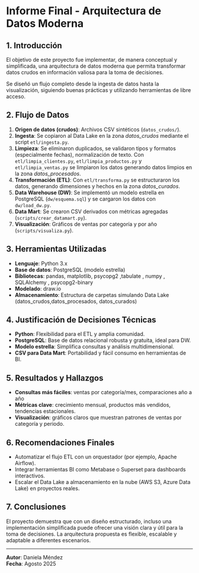 
# Informe Final - Arquitectura de Datos Moderna

## 1. Introducción
El objetivo de este proyecto fue implementar, de manera conceptual y simplificada, una arquitectura de datos moderna que permita transformar datos crudos en información valiosa para la toma de decisiones. 

Se diseñó un flujo completo desde la ingesta de datos hasta la visualización, siguiendo buenas prácticas y utilizando herramientas de libre acceso.

## 2. Flujo de Datos
1. **Origen de datos (crudos)**: Archivos CSV sintéticos (`datos_crudos/`).
2. **Ingesta**: Se copiaron al Data Lake en la zona *datos_crudos* mediante el script `etl/ingesta.py`.
3. **Limpieza**: Se eliminaron duplicados, se validaron tipos y formatos (especialmente fechas), normalización de texto. Con `etl/limpia_clientes.py`, `etl/limpia_productos.py` y `etl/limpia_ventas.py` se limpiaron los datos generando datos limpios en la zona *datos_procesados*.
3. **Transformación (ETL)**: Con `etl/transforma.py` se estructuraron los datos, generando dimensiones y hechos en la zona *datos_curados*.
4. **Data Warehouse (DW)**: Se implementó un modelo estrella en PostgreSQL (`dw/esquema.sql`) y se cargaron los datos con `dw/load_dw.py`.
5. **Data Mart**: Se crearon CSV derivados con métricas agregadas (`scripts/crear_datamart.py`).
6. **Visualización**: Gráficos de ventas por categoría y por año (`scripts/visualiza.py`).

## 3. Herramientas Utilizadas
- **Lenguaje**: Python 3.x
- **Base de datos**: PostgreSQL (modelo estrella)
- **Bibliotecas**: pandas, matplotlib, psycopg2 ,tabulate , numpy , SQLAlchemy , psycopg2-binary
- **Modelado**: draw.io
- **Almacenamiento**: Estructura de carpetas simulando Data Lake (datos_crudos,datos_procesados, datos_curados)

## 4. Justificación de Decisiones Técnicas
- **Python**: Flexibilidad para el ETL y amplia comunidad.
- **PostgreSQL**: Base de datos relacional robusta y gratuita, ideal para DW.
- **Modelo estrella**: Simplifica consultas y análisis multidimensional.
- **CSV para Data Mart**: Portabilidad y fácil consumo en herramientas de BI.

## 5. Resultados y Hallazgos
- **Consultas más fáciles**: ventas por categoría/mes, comparaciones año a año
- **Métricas clave**: crecimiento mensual, productos más vendidos, tendencias estacionales.
- **Visualización**: gráficos claros que muestran patrones de ventas por categoría y periodo.

## 6. Recomendaciones Finales
- Automatizar el flujo ETL con un orquestador (por ejemplo, Apache Airflow).
- Integrar herramientas BI como Metabase o Superset para dashboards interactivos.
- Escalar el Data Lake a almacenamiento en la nube (AWS S3, Azure Data Lake) en proyectos reales.

## 7. Conclusiones
El proyecto demuestra que con un diseño estructurado, incluso una implementación simplificada puede ofrecer una visión clara y útil para la toma de decisiones. La arquitectura propuesta es flexible, escalable y adaptable a diferentes escenarios.

---
**Autor**: Daniela Méndez  
**Fecha**: Agosto 2025
